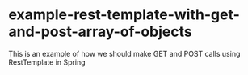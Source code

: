 # example-rest-template-with-get-and-post-array-of-objects
This is an example of how we should make GET and POST calls using RestTemplate in Spring
